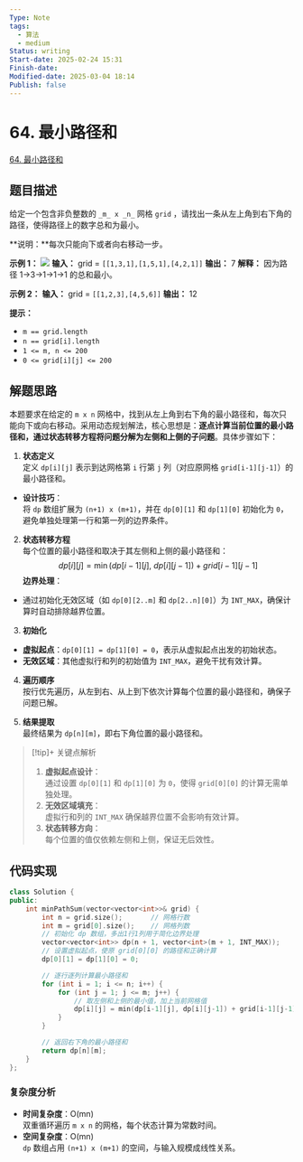 ```yaml
---
Type: Note
tags:
  - 算法
  - medium
Status: writing
Start-date: 2025-02-24 15:31
Finish-date: 
Modified-date: 2025-03-04 18:14
Publish: false
---
```



# 64. 最小路径和
[64. 最小路径和](https://leetcode.cn/problems/minimum-path-sum/)

## 题目描述
给定一个包含非负整数的 `_m_ x _n_` 网格 `grid` ，请找出一条从左上角到右下角的路径，使得路径上的数字总和为最小。

**说明：**每次只能向下或者向右移动一步。

**示例 1：**
![](https://assets.leetcode.com/uploads/2020/11/05/minpath.jpg)
**输入：** grid = `[[1,3,1],[1,5,1],[4,2,1]]`
**输出：** 7
**解释：** 因为路径 1→3→1→1→1 的总和最小。

**示例 2：**
**输入：** grid = `[[1,2,3],[4,5,6]]`
**输出：** 12

**提示：**
- `m == grid.length`
- `n == grid[i].length`
- `1 <= m, n <= 200`
- `0 <= grid[i][j] <= 200`

## 解题思路

本题要求在给定的 `m x n` 网格中，找到从左上角到右下角的最小路径和，每次只能向下或向右移动。采用动态规划解法，核心思想是：**逐点计算当前位置的最小路径和，通过状态转移方程将问题分解为左侧和上侧的子问题**。具体步骤如下：



1. **状态定义**  
定义 `dp[i][j]` 表示到达网格第 `i` 行第 `j` 列（对应原网格 `grid[i-1][j-1]`）的最小路径和。  
- **设计技巧**：  
  将 `dp` 数组扩展为 `(n+1) x (m+1)`，并在 `dp[0][1]` 和 `dp[1][0]` 初始化为 `0`，避免单独处理第一行和第一列的边界条件。


2. **状态转移方程**  
每个位置的最小路径和取决于其左侧和上侧的最小路径和：  
$$dp[i][j] = \min(dp[i-1][j], \ dp[i][j-1]) + grid[i-1][j-1]$$
**边界处理**：  
- 通过初始化无效区域（如 `dp[0][2..m]` 和 `dp[2..n][0]`）为 `INT_MAX`，确保计算时自动排除越界位置。


3. **初始化**  
- **虚拟起点**：`dp[0][1] = dp[1][0] = 0`，表示从虚拟起点出发的初始状态。  
- **无效区域**：其他虚拟行和列的初始值为 `INT_MAX`，避免干扰有效计算。


4. **遍历顺序**  
按行优先遍历，从左到右、从上到下依次计算每个位置的最小路径和，确保子问题已解。


5. **结果提取**  
最终结果为 `dp[n][m]`，即右下角位置的最小路径和。


> [!tip]+ 关键点解析
> 1. **虚拟起点设计**：  
>    通过设置 `dp[0][1]` 和 `dp[1][0]` 为 `0`，使得 `grid[0][0]` 的计算无需单独处理。
> 2. **无效区域填充**：  
>    虚拟行和列的 `INT_MAX` 确保越界位置不会影响有效计算。
> 3. **状态转移方向**：  
>    每个位置的值仅依赖左侧和上侧，保证无后效性。

## 代码实现
```cpp
class Solution {
public:
    int minPathSum(vector<vector<int>>& grid) {
        int n = grid.size();       // 网格行数
        int m = grid[0].size();    // 网格列数
        // 初始化 dp 数组，多出1行1列用于简化边界处理
        vector<vector<int>> dp(n + 1, vector<int>(m + 1, INT_MAX));
        // 设置虚拟起点，使原 grid[0][0] 的路径和正确计算
        dp[0][1] = dp[1][0] = 0;

        // 逐行逐列计算最小路径和
        for (int i = 1; i <= n; i++) {
            for (int j = 1; j <= m; j++) {
                // 取左侧和上侧的最小值，加上当前网格值
                dp[i][j] = min(dp[i-1][j], dp[i][j-1]) + grid[i-1][j-1];
            }
        }

        // 返回右下角的最小路径和
        return dp[n][m];
    }
};
```



### 复杂度分析
- **时间复杂度**：O(mn)  
  双重循环遍历 `m x n` 的网格，每个状态计算为常数时间。
- **空间复杂度**：O(mn)  
  `dp` 数组占用 `(n+1) x (m+1)` 的空间，与输入规模成线性关系。




